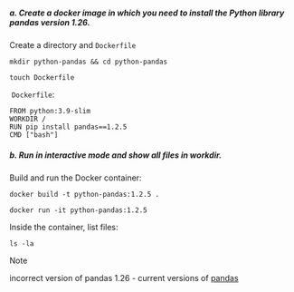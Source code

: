 ##### a. Create a docker image in which you need to install the Python library pandas version 1.26. 

Create a directory and `Dockerfile`

```
mkdir python-pandas && cd python-pandas

touch Dockerfile
```

 `Dockerfile`:

```
FROM python:3.9-slim
WORKDIR /
RUN pip install pandas==1.2.5
CMD ["bash"]
```

##### b. Run in interactive mode and show all files in workdir.

Build and run the Docker container:

```
docker build -t python-pandas:1.2.5 .

docker run -it python-pandas:1.2.5
```

Inside the container, list files:

```
ls -la
```

> [!NOTE]
> incorrect version of pandas 1.26 - current versions of [pandas](https://github.com/pandas-dev/pandas/releases)
> 
